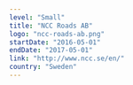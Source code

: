 ```yaml
---
level: "Small"
title: "NCC Roads AB"
logo: "ncc-roads-ab.png"
startDate: "2016-05-01"
endDate: "2017-05-01"
link: "http://www.ncc.se/en/"
country: "Sweden"
---
```

